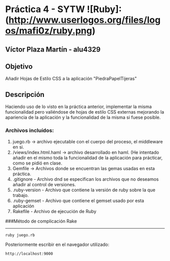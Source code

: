 # Práctica 4 - SYTW ![Ruby]:(http://www.userlogos.org/files/logos/mafi0z/ruby.png)

## Víctor Plaza Martín - alu4329

## Objetivo
Añadir Hojas de Estilo CSS a la aplicación "PiedraPapelTijeras"

## Descripción
 Haciendo uso de lo visto en la práctica anterior, implementar la misma funcionalidad pero valiéndose de hojas de estilo CSS externas mejorando la apariencia de la aplicación y la funcionalidad de la misma si fuese posible.

### Archivos incluídos:
1. juego.rb -> archivo ejecutable con el cuerpo del proceso, el middleware en si.
2. /views/index.html.haml -> archivo desarrollado en haml. (He intentado añadir en el mismo toda la funcionalidad de la aplicación para prácticar, como se pidió en clase.
3. Gemfile -> Archivos donde se encuentran las gemas usadas en esta práctica.
4. .gitignore - Archivo dnd se especifican los archivos que no deseamos añadir al control de versiones.
5. .ruby-version - Archivo que contiene la versión de ruby sobre la que trabajo.
6. .ruby-gemset - Archivo que contiene el gemset usado por esta aplicación
7. Rakefile - Archivo de ejecución de Ruby

###Método de complicación
	Rake
****
	ruby juego.rb

Posteriormente escribir en el navegador utilizado:

	http://localhost:9000
